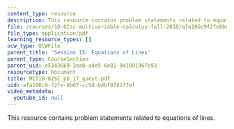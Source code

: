 ```yaml
---
content_type: resource
description: This resource contains problem statements related to equations of lines.
file: /courses/18-02sc-multivariable-calculus-fall-2010/afa106c9f2fe8b07cc5dbdbf9f81f7ef_MIT18_02SC_pb_17_quest.pdf
file_type: application/pdf
learning_resource_types: []
ocw_type: OCWFile
parent_title: 'Session 15: Equations of Lines'
parent_type: CourseSection
parent_uid: e5343669-3ea8-a4e9-6e81-941891967e93
resourcetype: Document
title: MIT18_02SC_pb_17_quest.pdf
uid: afa106c9-f2fe-8b07-cc5d-bdbf9f81f7ef
video_metadata:
  youtube_id: null
---
```

This resource contains problem statements related to equations of lines.

